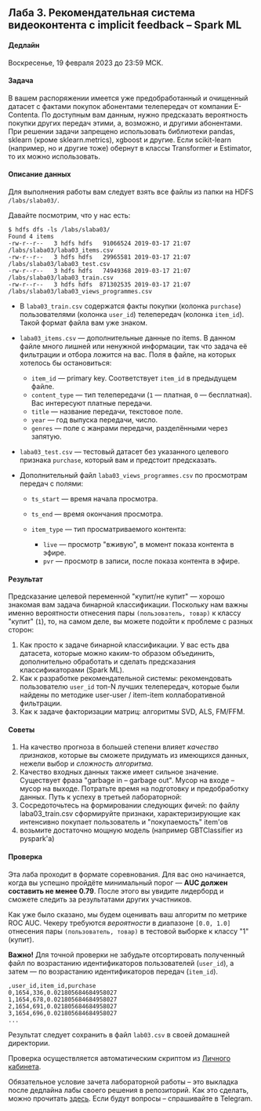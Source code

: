 ## Лаба 3. Рекомендательная система видеоконтента с implicit feedback – Spark ML

#### Дедлайн

Воскресенье, 19 февраля 2023 до 23:59 МСК.

#### Задача

В вашем распоряжении имеется уже предобработанный и очищенный датасет с фактами покупок абонентами телепередач от компании E-Contenta. По доступным вам данным, нужно предсказать вероятность покупки других передач этими, а, возможно, и другими абонентами.
При решении задачи запрещено использовать библиотеки pandas, sklearn (кроме sklearn.metrics), xgboost и другие.
Если scikit-learn (например, но и другие тоже) обернут в классы Transformer и Estimator, то их можно использовать.

#### Описание данных

Для выполнения работы вам следует взять все файлы из папки на HDFS `/labs/slaba03/`.

Давайте посмотрим, что у нас есть:

```
$ hdfs dfs -ls /labs/slaba03/
Found 4 items
-rw-r--r--   3 hdfs hdfs   91066524 2019-03-17 21:07 /labs/slaba03/laba03_items.csv
-rw-r--r--   3 hdfs hdfs   29965581 2019-03-17 21:07 /labs/slaba03/laba03_test.csv
-rw-r--r--   3 hdfs hdfs   74949368 2019-03-17 21:07 /labs/slaba03/laba03_train.csv
-rw-r--r--   3 hdfs hdfs  871302535 2019-03-17 21:07 /labs/slaba03/laba03_views_programmes.csv
```

- В `laba03_train.csv` содержатся факты покупки (колонка `purchase`) пользователями (колонка `user_id`) телепередач (колонка `item_id`). Такой формат файла вам уже знаком.

- `laba03_items.csv` — дополнительные данные по items. В данном файле много лишней или ненужной информации, так что задача её фильтрации и отбора ложится на вас. Поля в файле, на которых хотелось бы остановиться:

  - `item_id` — primary key. Соответствует `item_id` в предыдущем файле.
  - `content_type` — тип телепередачи (`1` — платная, `0` — бесплатная). Вас интересуют платные передачи.
  - `title` — название передачи, текстовое поле.
  - `year` — год выпуска передачи, число.
  - `genres` — поле с жанрами передачи, разделёнными через запятую.

- `laba03_test.csv` — тестовый датасет без указанного целевого признака `purchase`, который вам и предстоит предсказать.

- Дополнительный файл `laba03_views_programmes.csv` по просмотрам передач с полями:

  - `ts_start` — время начала просмотра.

  - `ts_end` — время окончания просмотра.

  - `item_type` — тип просматриваемого контента:

    - `live` — просмотр "вживую", в момент показа контента в эфире.
    - `pvr` — просмотр в записи, после показа контента в эфире.

#### Результат

Предсказание целевой переменной "купит/не купит" — хорошо знакомая вам задача бинарной классификации. Поскольку нам важны именно вероятности отнесения пары `(пользователь, товар)` к классу "купит" (`1`), то, на самом деле, вы можете подойти к проблеме с разных сторон:

1. Как просто к задаче бинарной классификации. У вас есть два датасета, которые можно каким-то образом объединить, дополнительно обработать и сделать предсказания классификаторами (Spark ML).
2. Как к разработке рекомендательной системы: рекомендовать пользователю `user_id` топ-N лучших телепередач, которые были найдены по методике user-user / item-item коллаборативной фильтрации.
3. Как к задаче факторизации матриц: алгоритмы SVD, ALS, FM/FFM.


#### Советы

1. На качество прогноза в большей степени влияет _качество признаков_, которые вы сможете придумать из имеющихся данных, нежели выбор и _сложность алгоритма_.
2. Качество входных данных также имеет сильное значение. Существует фраза "garbage in – garbage out". Мусор на входе – мусор на выходе. Потратьте время на подготовку и предобработку данных.
Путь к успеху в третьей лабораторной:
1. Сосредоточьтесь на формировании следующих фичей: по файлу
laba03_train.csv сформируйте признаки, характеризирующие как интенсивно
покупает пользователь и "покупаемость" item'ов
2. возьмите достаточно мощную модель (например GBTClassifier из pyspark'а)

#### Проверка

Эта лаба проходит в формате соревнования. Для вас оно начинается, когда вы успешно пройдёте минимальный порог  — **AUC должен составить не менее 0.79**. После этого вы увидите лидерборд и сможете следить за результатами других участников.

Как уже было сказано, мы будем оценивать ваш алгоритм по метрике ROC AUC. Чекеру требуются *вероятности* в диапазоне `[0.0, 1.0]` отнесения пары `(пользователь, товар)` в тестовой выборке к классу "1" (купит).

**Важно!** Для точной проверки не забудьте отсортировать полученный файл по возрастанию идентификаторов пользователей (`user_id`), а затем — по возрастанию идентификаторов передач (`item_id`).
```
,user_id,item_id,purchase
0,1654,336,0.021805684684958027
1,1654,678,0.021805684684958027
2,1654,691,0.021805684684958027
3,1654,696,0.021805684684958027
...
```



Результат следует сохранить в файл `lab03.csv` в своей домашней директории.

Проверка осуществляется автоматическим скриптом из [Личного кабинета](http://lk-spark.newprolab.com/lab/slaba03).

Обязательное условие зачета лабораторной работы – это выкладка после дедлайна лабы своего решения в репозиторий. Как это сделать, можно прочитать [здесь](/git.md). Если будут вопросы – спрашивайте в Telegram.

